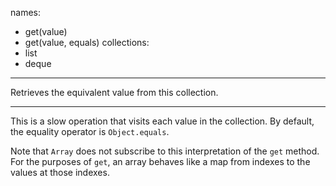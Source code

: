 names:
-   get(value)
-   get(value, equals)
collections:
-   list
-   deque
---

Retrieves the equivalent value from this collection.

---

This is a slow operation that visits each value in the collection.
By default, the equality operator is `Object.equals`.

Note that `Array` does not subscribe to this interpretation of the `get` method.
For the purposes of `get`, an array behaves like a map from indexes to the
values at those indexes.

